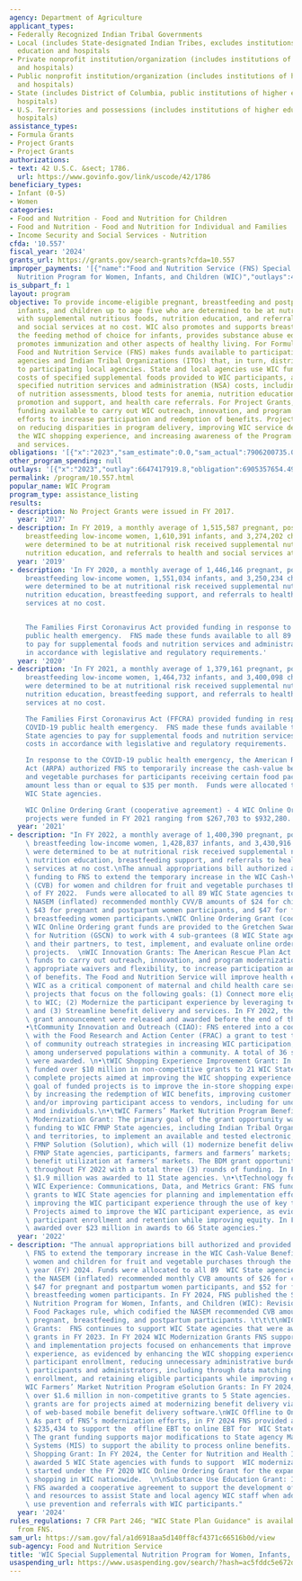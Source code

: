 ```yaml
---
agency: Department of Agriculture
applicant_types:
- Federally Recognized Indian Tribal Governments
- Local (includes State-designated Indian Tribes, excludes institutions of higher
  education and hospitals
- Private nonprofit institution/organization (includes institutions of higher education
  and hospitals)
- Public nonprofit institution/organization (includes institutions of higher education
  and hospitals)
- State (includes District of Columbia, public institutions of higher education and
  hospitals)
- U.S. Territories and possessions (includes institutions of higher education and
  hospitals)
assistance_types:
- Formula Grants
- Project Grants
- Project Grants
authorizations:
- text: 42 U.S.C. &sect; 1786.
  url: https://www.govinfo.gov/link/uscode/42/1786
beneficiary_types:
- Infant (0-5)
- Women
categories:
- Food and Nutrition - Food and Nutrition for Children
- Food and Nutrition - Food and Nutrition for Individual and Families
- Income Security and Social Services - Nutrition
cfda: '10.557'
fiscal_year: '2024'
grants_url: https://grants.gov/search-grants?cfda=10.557
improper_payments: '[{"name":"Food and Nutrition Service (FNS) Special Supplemental
  Nutrition Program for Women, Infants, and Children (WIC)","outlays":4426090000.0,"improper_payments":62850000.0,"insufficient_payment":0.0,"high_priority":false,"related_programs":[]}]'
is_subpart_f: 1
layout: program
objective: To provide income-eligible pregnant, breastfeeding and postpartum women,
  infants, and children up to age five who are determined to be at nutritional risk
  with supplemental nutritious foods, nutrition education, and referrals to health
  and social services at no cost. WIC also promotes and supports breastfeeding as
  the feeding method of choice for infants, provides substance abuse education and
  promotes immunization and other aspects of healthy living. For Formula Grants, the
  Food and Nutrition Service (FNS) makes funds available to participating State health
  agencies and Indian Tribal Organizations (ITOs) that, in turn, distribute the funds
  to participating local agencies. State and local agencies use WIC funds to pay the
  costs of specified supplemental foods provided to WIC participants, and to pay for
  specified nutrition services and administration (NSA) costs, including the cost
  of nutrition assessments, blood tests for anemia, nutrition education, breastfeeding
  promotion and support, and health care referrals. For Project Grants, FNS makes
  funding available to carry out WIC outreach, innovation, and program modernization
  efforts to increase participation and redemption of benefits. Projects may focus
  on reducing disparities in program delivery, improving WIC service delivery, improving
  the WIC shopping experience, and increasing awareness of the Program’s benefits
  and services.
obligations: '[{"x":"2023","sam_estimate":0.0,"sam_actual":7906200735.0,"usa_spending_actual":6592817284.43},{"x":"2024","sam_estimate":0.0,"sam_actual":7766094236.0,"usa_spending_actual":6944890819.52},{"x":"2025","sam_estimate":0.0,"sam_actual":7700000000.0,"usa_spending_actual":6056356939.08}]'
other_program_spending: null
outlays: '[{"x":"2023","outlay":6647417919.8,"obligation":6905357654.49},{"x":"2024","outlay":7242400635.62,"obligation":7374303112.43},{"x":"2025","outlay":3791089019.9,"obligation":6709557273.0}]'
permalink: /program/10.557.html
popular_name: WIC Program
program_type: assistance_listing
results:
- description: No Project Grants were issued in FY 2017.
  year: '2017'
- description: In FY 2019, a monthly average of 1,515,587 pregnant, post-partum and
    breastfeeding low-income women, 1,610,391 infants, and 3,274,202 children who
    were determined to be at nutritional risk received supplemental nutritious foods,
    nutrition education, and referrals to health and social services at no cost.
  year: '2019'
- description: 'In FY 2020, a monthly average of 1,446,146 pregnant, post-partum and
    breastfeeding low-income women, 1,551,034 infants, and 3,250,234 children who
    were determined to be at nutritional risk received supplemental nutritious foods,
    nutrition education, breastfeeding support, and referrals to health and social
    services at no cost.


    The Families First Coronavirus Act provided funding in response to the COVID-19
    public health emergency.  FNS made these funds available to all 89 WIC State agencies
    to pay for supplemental foods and nutrition services and administration costs
    in accordance with legislative and regulatory requirements.'
  year: '2020'
- description: 'In FY 2021, a monthly average of 1,379,161 pregnant, post-partum and
    breastfeeding low-income women, 1,464,732 infants, and 3,400,098 children who
    were determined to be at nutritional risk received supplemental nutritious foods,
    nutrition education, breastfeeding support, and referrals to health and social
    services at no cost.

    The Families First Coronavirus Act (FFCRA) provided funding in response to the
    COVID-19 public health emergency.  FNS made these funds available to all 89 WIC
    State agencies to pay for supplemental foods and nutrition services and administration
    costs in accordance with legislative and regulatory requirements.

    In response to the COVID-19 public health emergency, the American Rescue Plan
    Act (ARPA) authorized FNS to temporarily increase the cash-value benefit for fruit
    and vegetable purchases for participants receiving certain food packages to an
    amount less than or equal to $35 per month.  Funds were allocated to 87 of 89
    WIC State agencies.

    WIC Online Ordering Grant (cooperative agreement) - 4 WIC Online Ordering sub-grant
    projects were funded in FY 2021 ranging from $267,703 to $932,280.'
  year: '2021'
- description: "In FY 2022, a monthly average of 1,400,390 pregnant, post-partum and\
    \ breastfeeding low-income women, 1,428,837 infants, and 3,430,916 children who\
    \ were determined to be at nutritional risk received supplemental nutritious foods,\
    \ nutrition education, breastfeeding support, and referrals to health and social\
    \ services at no cost.\nThe annual appropriations bill authorized and provided\
    \ funding to FNS to extend the temporary increase in the WIC Cash-Value Benefit\
    \ (CVB) for women and children for fruit and vegetable purchases through the end\
    \ of FY 2022.  Funds were allocated to all 89 WIC State agencies to provide the\
    \ NASEM (inflated) recommended monthly CVV/B amounts of $24 for child participants,\
    \ $43 for pregnant and postpartum women participants, and $47 for fully and partially\
    \ breastfeeding women participants.\nWIC Online Ordering Grant (cooperative agreement):\
    \ WIC Online Ordering grant funds are provided to the Gretchen Swanson Center\
    \ for Nutrition (GSCN) to work with 4 sub-grantees (8 WIC State agencies total),\
    \ and their partners, to test, implement, and evaluate online ordering and transaction\
    \ projects.  \nWIC Innovation Grants: The American Rescue Plan Act of 2021 included\
    \ funds to carry out outreach, innovation, and program modernization, including\
    \ appropriate waivers and flexibility, to increase participation and redemption\
    \ of benefits. The Food and Nutrition Service will improve health equity by positioning\
    \ WIC as a critical component of maternal and child health care services by supporting\
    \ projects that focus on the following goals: (1) Connect more eligible people\
    \ to WIC; (2) Modernize the participant experience by leveraging technology solutions;\
    \ and (3) Streamline benefit delivery and services. In FY 2022, the following\
    \ grant announcement were released and awarded before the end of the fiscal year:\n\
    •\tCommunity Innovation and Outreach (CIAO): FNS entered into a cooperative agreement\
    \ with the Food Research and Action Center (FRAC) a grant to test the effectiveness\
    \ of community outreach strategies in increasing WIC participation, especially\
    \ among underserved populations within a community. A total of 36 subgrantee projects\
    \ were awarded. \n•\tWIC Shopping Experience Improvement Grant: In FY 2022, FNS\
    \ funded over $10 million in non-competitive grants to 21 WIC State agencies to\
    \ complete projects aimed at improving the WIC shopping experience. The primary\
    \ goal of funded projects is to improve the in-store shopping experience, as evidenced\
    \ by increasing the redemption of WIC benefits, improving customer satisfaction,\
    \ and/or improving participant access to vendors, including for underserved communities\
    \ and individuals.\n•\tWIC Farmers’ Market Nutrition Program Benefit Delivery\
    \ Modernization Grant: The primary goal of the grant opportunity was to provide\
    \ funding to WIC FMNP State agencies, including Indian Tribal Organizations (ITO)\
    \ and territories, to implement an available and tested electronic, mobile WIC\
    \ FMNP Solution (Solution), which will (1) modernize benefit delivery for WIC\
    \ FMNP State agencies, participants, farmers and farmers’ markets; and (2) increase\
    \ benefit utilization at farmers’ markets. The BDM grant opportunity was open\
    \ throughout FY 2022 with a total three (3) rounds of funding. In FY 2022, over\
    \ $1.9 million was awarded to 11 State agencies. \n•\tTechnology for a Better\
    \ WIC Experience: Communications, Data, and Metrics Grant: FNS funded non-competitive\
    \ grants to WIC State agencies for planning and implementation efforts around\
    \ improving the WIC participant experience through the use of key technology enhancements.\
    \ Projects aimed to improve the WIC participant experience, as evidenced by increasing\
    \ participant enrollment and retention while improving equity. In FY 2022, FNS\
    \ awarded over $23 million in awards to 66 State agencies."
  year: '2022'
- description: "The annual appropriations bill authorized and provided funding to\
    \ FNS to extend the temporary increase in the WIC Cash-Value Benefit (CVB) for\
    \ women and children for fruit and vegetable purchases through the end of fiscal\
    \ year (FY) 2024. Funds were allocated to all 89  WIC State agencies to provide\
    \ the NASEM (inflated) recommended monthly CVB amounts of $26 for child participants,\
    \ $47 for pregnant and postpartum women participants, and $52 for fully and partially\
    \ breastfeeding women participants. In FY 2024, FNS published the Special Supplemental\
    \ Nutrition Program for Women, Infants, and Children (WIC): Revisions in the WIC\
    \ Food Packages rule, which codified the NASEM recommended CVB amounts for child,\
    \ pregnant, breastfeeding, and postpartum participants. \t\t\t\nWIC Modernization\
    \ Grants:  FNS continues to support WIC State agencies that were awarded non-competitive\
    \ grants in FY 2023. In FY 2024 WIC Modernization Grants FNS supports planning\
    \ and implementation projects focused on enhancements that improve the WIC participant\
    \ experience, as evidenced by enhancing the WIC shopping experience, increasing\
    \ participant enrollment, reducing unnecessary administrative burden for both\
    \ participants and administrators, including through data matching to streamline\
    \ enrollment, and retaining eligible participants while improving equity.  \n\
    WIC Farmers’ Market Nutrition Program eSolution Grants: In FY 2024, FNS awarded\
    \ over $1.6 million in non-competitive grants to 5 State agencies. The eSolution\
    \ grants are for projects aimed at modernizing benefit delivery via procurement\
    \ of web-based mobile benefit delivery software.\nWIC Offline to Online EBT Grants:\
    \ As part of FNS’s modernization efforts, in FY 2024 FNS provided an additional\
    \ $235,434 to support the  offline EBT to online EBT for  WIC State agencies.\
    \ The grant funding supports major modifications to State agency Management Information\
    \ Systems (MIS) to support the ability to process online benefits. \nWIC Online\
    \ Shopping Grant: In FY 2024, the Center for Nutrition and Health Impact (CNHI)\
    \ awarded 5 WIC State agencies with funds to support  WIC modernization efforts\
    \ started under the FY 2020 WIC Online Ordering Grant for the expansion of online\
    \ shopping in WIC nationwide.  \n\nSubstance Use Education Grant: In FY 2024,\
    \ FNS awarded a cooperative agreement to support the development of trainings\
    \ and resources to assist State and local agency WIC staff when addressing substance\
    \ use prevention and referrals with WIC participants."
  year: '2024'
rules_regulations: 7 CFR Part 246; "WIC State Plan Guidance" is available at no charge
  from FNS.
sam_url: https://sam.gov/fal/a1d6918aa5d140ff8cf4371c66516b0d/view
sub-agency: Food and Nutrition Service
title: 'WIC Special Supplemental Nutrition Program for Women, Infants, and Children '
usaspending_url: https://www.usaspending.gov/search/?hash=ac5fddc5e672d633384045613eb641a5
---
```

